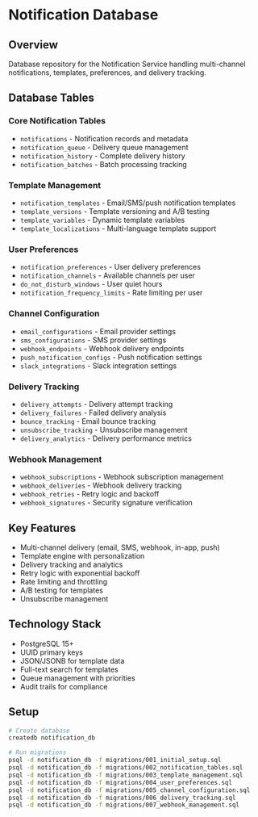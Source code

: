 # Notification Database

## Overview
Database repository for the Notification Service handling multi-channel notifications, templates, preferences, and delivery tracking.

## Database Tables

### Core Notification Tables
- `notifications` - Notification records and metadata
- `notification_queue` - Delivery queue management
- `notification_history` - Complete delivery history
- `notification_batches` - Batch processing tracking

### Template Management
- `notification_templates` - Email/SMS/push notification templates
- `template_versions` - Template versioning and A/B testing
- `template_variables` - Dynamic template variables
- `template_localizations` - Multi-language template support

### User Preferences
- `notification_preferences` - User delivery preferences
- `notification_channels` - Available channels per user
- `do_not_disturb_windows` - User quiet hours
- `notification_frequency_limits` - Rate limiting per user

### Channel Configuration
- `email_configurations` - Email provider settings
- `sms_configurations` - SMS provider settings
- `webhook_endpoints` - Webhook delivery endpoints
- `push_notification_configs` - Push notification settings
- `slack_integrations` - Slack integration settings

### Delivery Tracking
- `delivery_attempts` - Delivery attempt tracking
- `delivery_failures` - Failed delivery analysis
- `bounce_tracking` - Email bounce tracking
- `unsubscribe_tracking` - Unsubscribe management
- `delivery_analytics` - Delivery performance metrics

### Webhook Management
- `webhook_subscriptions` - Webhook subscription management
- `webhook_deliveries` - Webhook delivery tracking
- `webhook_retries` - Retry logic and backoff
- `webhook_signatures` - Security signature verification

## Key Features
- Multi-channel delivery (email, SMS, webhook, in-app, push)
- Template engine with personalization
- Delivery tracking and analytics
- Retry logic with exponential backoff
- Rate limiting and throttling
- A/B testing for templates
- Unsubscribe management

## Technology Stack
- PostgreSQL 15+
- UUID primary keys
- JSON/JSONB for template data
- Full-text search for templates
- Queue management with priorities
- Audit trails for compliance

## Setup
```bash
# Create database
createdb notification_db

# Run migrations
psql -d notification_db -f migrations/001_initial_setup.sql
psql -d notification_db -f migrations/002_notification_tables.sql
psql -d notification_db -f migrations/003_template_management.sql
psql -d notification_db -f migrations/004_user_preferences.sql
psql -d notification_db -f migrations/005_channel_configuration.sql
psql -d notification_db -f migrations/006_delivery_tracking.sql
psql -d notification_db -f migrations/007_webhook_management.sql
``` 